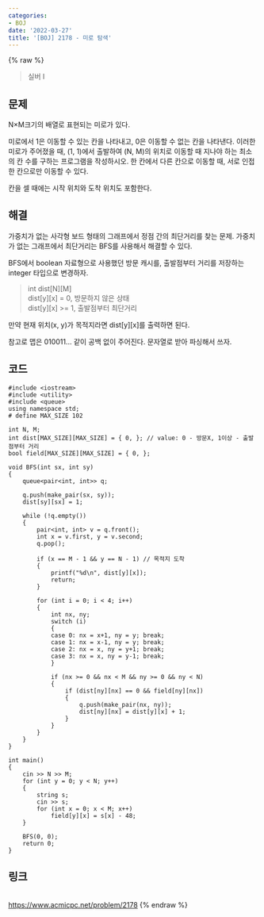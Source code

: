 ```yaml
---
categories:
- BOJ
date: '2022-03-27'
title: '[BOJ] 2178 - 미로 탐색'
---
```


{% raw %}
> 실버 I<br>

## 문제
N×M크기의 배열로 표현되는 미로가 있다.

미로에서 1은 이동할 수 있는 칸을 나타내고, 0은 이동할 수 없는 칸을 나타낸다. 이러한 미로가 주어졌을 때, (1, 1)에서 출발하여 (N, M)의 위치로 이동할 때 지나야 하는 최소의 칸 수를 구하는 프로그램을 작성하시오. 한 칸에서 다른 칸으로 이동할 때, 서로 인접한 칸으로만 이동할 수 있다.

칸을 셀 때에는 시작 위치와 도착 위치도 포함한다.

##  해결
가중치가 없는 사각형 보드 형태의 그래프에서 정점 간의 최단거리를 찾는 문제. 가중치가 없는 그래프에서 최단거리는 BFS를 사용해서 해결할 수 있다.

BFS에서 boolean 자료형으로 사용했던 방문 캐시를, 출발점부터 거리를 저장하는 integer 타입으로 변경하자.
> int dist[N][M]<br>
> dist[y][x] = 0, 방문하지 않은 상태<br>
> dist[y][x] >= 1,  출발점부터 최단거리<br>

만약 현재 위치(x, y)가 목적지라면 dist[y][x]를 출력하면 된다.

참고로 맵은 010011... 같이 공백 없이 주어진다. 문자열로 받아 파싱해서 쓰자.

## 코드
```
#include <iostream>
#include <utility>
#include <queue>
using namespace std;
# define MAX_SIZE 102

int N, M;
int dist[MAX_SIZE][MAX_SIZE] = { 0, }; // value: 0 - 방문X, 1이상 - 출발점부터 거리
bool field[MAX_SIZE][MAX_SIZE] = { 0, };

void BFS(int sx, int sy)
{
	queue<pair<int, int>> q;

	q.push(make_pair(sx, sy));
	dist[sy][sx] = 1;

	while (!q.empty())
	{
		pair<int, int> v = q.front();
		int x = v.first, y = v.second;
		q.pop();

		if (x == M - 1 && y == N - 1) // 목적지 도착
		{
			printf("%d\n", dist[y][x]);
			return;
		}

		for (int i = 0; i < 4; i++)
		{
			int nx, ny;
			switch (i)
			{
			case 0: nx = x+1, ny = y; break;
			case 1: nx = x-1, ny = y; break;
			case 2: nx = x, ny = y+1; break;
			case 3: nx = x, ny = y-1; break;
			}

			if (nx >= 0 && nx < M && ny >= 0 && ny < N)
			{
				if (dist[ny][nx] == 0 && field[ny][nx])
				{
					q.push(make_pair(nx, ny));
					dist[ny][nx] = dist[y][x] + 1;
				}
			}
		}
	}
}

int main()
{
	cin >> N >> M;
	for (int y = 0; y < N; y++)
	{
		string s;
		cin >> s;
		for (int x = 0; x < M; x++)
			field[y][x] = s[x] - 48;
	}

	BFS(0, 0);
	return 0;
}
```

## 링크
<br>https://www.acmicpc.net/problem/2178
{% endraw %}